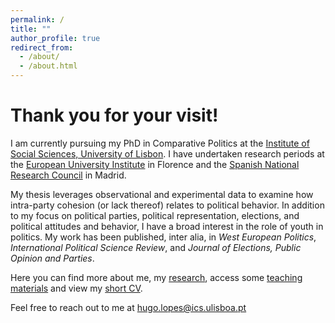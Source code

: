 ```yaml
---
permalink: /
title: ""
author_profile: true
redirect_from: 
  - /about/
  - /about.html
---
```


Thank you for your visit!
======

I am currently pursuing my PhD in Comparative Politics at the [Institute of Social Sciences, University of Lisbon](https://www.ics.ulisboa.pt/). I have undertaken research periods at the [European University Institute](https://www.eui.eu/en/academic-units/political-and-social-sciences) in Florence and the [Spanish National Research Council](https://ipp.csic.es/en/about-ipp) in Madrid.

My thesis leverages observational and experimental data to examine how intra-party cohesion (or lack thereof) relates to political behavior. In addition to my focus on political parties, political representation, elections, and political attitudes and behavior, I have a broad interest in the role of youth in politics. My work has been published, inter alia, in <i>West European Politics</i>, <i>International Political Science Review</i>, and <i>Journal of Elections, Public Opinion and Parties</i>. 

Here you can find more about me, my [research](https://hugoferrinholopes.github.io/publications/), access some [teaching materials](https://hugoferrinholopes.github.io/teaching/) and view my [short CV](https://hugoferrinholopes.github.io/cv/).

Feel free to reach out to me at [hugo.lopes@ics.ulisboa.pt](hugo.lopes@ics.ulisboa.pt)
